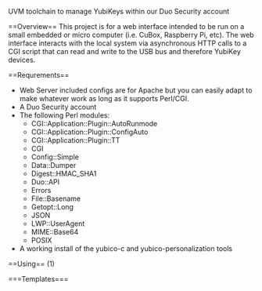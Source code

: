 UVM toolchain to manage YubiKeys within our Duo Security account

==Overview==
This project is for a web interface intended to be run on a small embedded or micro computer (i.e. CuBox, Raspberry Pi, etc). The web interface interacts with the local system via asynchronous HTTP calls to a CGI script that can read and write to the USB bus and therefore YubiKey devices.

==Requrements==
- Web Server included configs are for Apache but you can easily adapt to make whatever work as long as it supports Perl/CGI.
- A Duo Security account
- The following Perl modules:
	* CGI::Application::Plugin::AutoRunmode
	* CGI::Application::Plugin::ConfigAuto
	* CGI::Application::Plugin::TT
	* CGI
	* Config::Simple
	* Data::Dumper
	* Digest::HMAC_SHA1
	* Duo::API
	* Errors
	* File::Basename
	* Getopt::Long
	* JSON
	* LWP::UserAgent
	* MIME::Base64
	* POSIX  
- A working install of the yubico-c and yubico-personalization tools

==Using==
(1)

===Templates===

